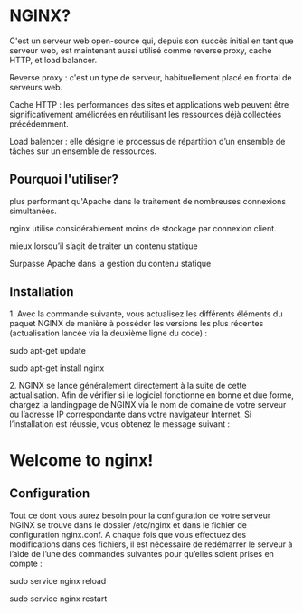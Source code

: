 <h1>NGINX?</h1>
<p>C'est un serveur web open-source qui, depuis son succès initial en tant que serveur web, est maintenant aussi utilisé comme reverse proxy, cache HTTP, et load balancer.</p>
<p>Reverse proxy : c'est un type de serveur, habituellement placé en frontal de serveurs web.</p>
<p>Cache HTTP : les performances des sites et applications web peuvent être significativement améliorées en réutilisant les ressources déjà collectées précédemment.</p>
<p>Load balencer : elle désigne le processus de répartition d’un ensemble de tâches sur un ensemble de ressources.</p>

<h2>Pourquoi l'utiliser?</h2>
<p>plus performant qu'Apache dans le traitement de nombreuses connexions simultanées.</p>
<p>nginx utilise considérablement moins de stockage par connexion client.</p>
<p>mieux lorsqu’il s’agit de traiter un contenu statique</p>
<p>Surpasse Apache dans la gestion du contenu statique</p>

<h2>Installation</h2>
<p>1. Avec la commande suivante, vous actualisez les différents éléments du paquet NGINX de manière à posséder les versions les plus récentes (actualisation lancée via la deuxième ligne du code) :</p>
<p>sudo apt-get update</p>
<p>sudo apt-get install nginx</p>
<p>2. NGINX se lance généralement directement à la suite de cette actualisation. Afin de vérifier si le logiciel fonctionne en bonne et due forme, chargez la landingpage de NGINX via le nom de domaine de votre serveur ou l’adresse IP correspondante dans votre navigateur Internet. Si l’installation est réussie, vous obtenez le message suivant :</p> 
<h1>Welcome to nginx!</h1>

<h2>Configuration</h2>
<p>Tout ce dont vous aurez besoin pour la configuration de votre serveur NGINX se trouve dans le dossier /etc/nginx et dans le fichier de configuration nginx.conf. A chaque fois que vous effectuez des modifications dans ces fichiers, il est nécessaire de redémarrer le serveur à l’aide de l’une des commandes suivantes pour qu’elles soient prises en compte :</p>
<p>sudo service nginx reload</p>
<p>sudo service nginx restart</p>
